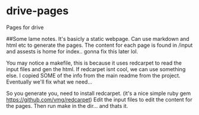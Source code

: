 # drive-pages
Pages for drive


##Some lame notes. It's basicly a static webpage. Can use markdown and html etc to generate the pages.
The content for each page is found in /input and assests is home for index.. gonna fix this later lol.

You may notice a makefile, this is because it uses redcarpet to read the input files and gen the html.
If redcarpet isnt cool, we can use something else. I copied SOME of the info from the main readme
from the project. Eventually we'll fix what we need...

So you generate you, need to install redcarpet. (it's a nice simple ruby gem https://github.com/vmg/redcarpet)
Edit the input files to edit the content for the pages. Then run make in the dir... and thats it. 